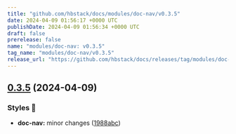 ```yaml
---
title: "github.com/hbstack/docs/modules/doc-nav/v0.3.5"
date: 2024-04-09 01:56:17 +0000 UTC
publishDate: 2024-04-09 01:56:34 +0000 UTC
draft: false
prerelease: false
name: "modules/doc-nav: v0.3.5"
tag_name: "modules/doc-nav/v0.3.5"
release_url: "https://github.com/hbstack/docs/releases/tag/modules/doc-nav/v0.3.5"
---
```


## [0.3.5](https://github.com/hbstack/docs/compare/modules/doc-nav/v0.3.4...modules/doc-nav/v0.3.5) (2024-04-09)


### Styles 🎨

* **doc-nav:** minor changes ([1988abc](https://github.com/hbstack/docs/commit/1988abcb3678a2a4fe417f7fea8dfe81bc2cce7c))
